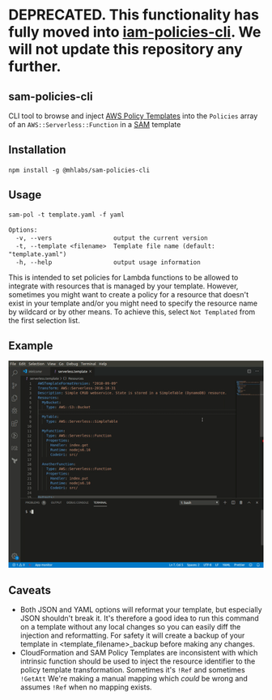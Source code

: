 # DEPRECATED. This functionality has fully moved into [iam-policies-cli](https://github.com/mhlabs/iam-policies-cli/). We will not update this repository any further.

## sam-policies-cli

CLI tool to browse and inject [AWS Policy Templates](https://docs.aws.amazon.com/serverless-application-model/latest/developerguide/serverless-policy-templates.html) into the `Policies` array of an `AWS::Serverless::Function` in a [SAM](https://docs.aws.amazon.com/serverless-application-model/latest/developerguide/what-is-sam.html) template

## Installation
`npm install -g @mhlabs/sam-policies-cli`

## Usage
```
sam-pol -t template.yaml -f yaml
```

```
Options:
  -v, --vers                 output the current version
  -t, --template <filename>  Template file name (default: "template.yaml")
  -h, --help                 output usage information

```

This is intended to set policies for Lambda functions to be allowed to integrate with resources that is managed by your template. However, sometimes you might want to create a policy for a resource that doesn't exist in your template and/or you might need to specify the resource name by wildcard or by other means. To achieve this, select `Not Templated` from the first selection list.

## Example
![Demo](https://github.com/mhlabs/sam-policies-cli/blob/master/demo.gif?raw=true)

## Caveats
* Both JSON and YAML options will reformat your template, but especially  JSON shouldn't break it. It's therefore a good idea to run this command on a template without any local changes so you can easily diff the injection and reformatting. For safety it will create a backup of your template in <template_filename>_backup before making any changes.
* CloudFormation and SAM Policy Templates are inconsistent with which intrinsic function should be used to inject the resource identifier to the policy template transformation. Sometimes it's `!Ref` and sometimes `!GetAtt` We're making a manual mapping which _could_ be wrong and assumes `!Ref` when no mapping exists.

